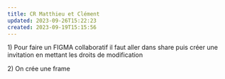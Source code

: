 ```yaml
---
title: CR Matthieu et Clément
updated: 2023-09-26T15:22:23
created: 2023-09-19T15:15:56
---
```


1\) Pour faire un FIGMA collaboratif il faut aller dans share puis créer une invitation en mettant les droits de modification

2\) On crée une frame
